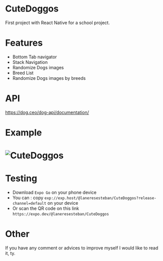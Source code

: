 # CuteDoggos

First project with React Native for a school project.

# Features

- Bottom Tab navigator
- Stack Navigation
- Randomize Dogs images  
- Breed List
- Randomize Dogs images by breeds 

# API

https://dog.ceo/dog-api/documentation/

# Example 
# ![CuteDoggos](https://user-images.githubusercontent.com/84784692/222234470-c6d07c6e-e696-4376-94ec-14a1a7397daf.gif)

# Testing

- Download `Expo Go` on your phone device
- You can : copy `exp://exp.host/@laneresesteban/CuteDoggos?release-channel=default` on your device 
- Or scan the QR code on this link `https://expo.dev/@laneresesteban/CuteDoggos`

# Other

If you have any comment or advices to improve myself I would like to read it, ty. 
